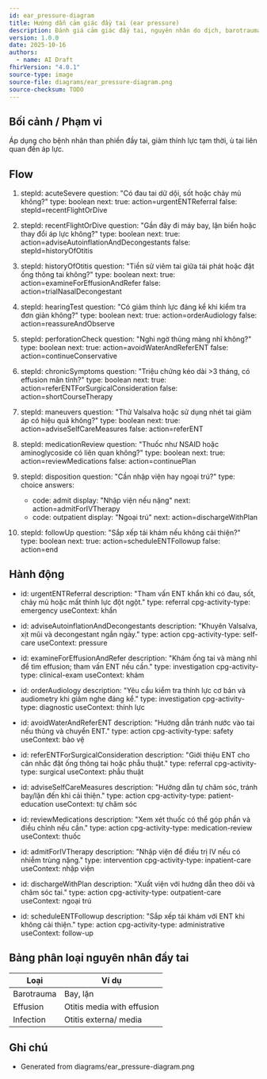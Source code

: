 ```yaml
---
id: ear_pressure-diagram
title: Hướng dẫn cảm giác đầy tai (ear pressure)
description: Đánh giá cảm giác đầy tai, nguyên nhân do dịch, barotrauma, Eustachian dysfunction, và hướng điều trị. 
version: 1.0.0
date: 2025-10-16
authors:
  - name: AI Draft
fhirVersion: "4.0.1"
source-type: image
source-file: diagrams/ear_pressure-diagram.png
source-checksum: TODO
---
```


## Bối cảnh / Phạm vi

Áp dụng cho bệnh nhân than phiền đầy tai, giảm thính lực tạm thời, ù tai liên quan đến áp lực. 

## Flow

1. stepId: acuteSevere
   question: "Có đau tai dữ dội, sốt hoặc chảy mủ không?"
   type: boolean
   next:
     true: action=urgentENTReferral
     false: stepId=recentFlightOrDive

2. stepId: recentFlightOrDive
   question: "Gần đây đi máy bay, lặn biển hoặc thay đổi áp lực không?"
   type: boolean
   next:
     true: action=adviseAutoinflationAndDecongestants
     false: stepId=historyOfOtitis

3. stepId: historyOfOtitis
   question: "Tiền sử viêm tai giữa tái phát hoặc đặt ống thông tai không?"
   type: boolean
   next:
     true: action=examineForEffusionAndRefer
     false: action=trialNasalDecongestant

4. stepId: hearingTest
   question: "Có giảm thính lực đáng kể khi kiểm tra đơn giản không?"
   type: boolean
   next:
     true: action=orderAudiology
     false: action=reassureAndObserve

5. stepId: perforationCheck
   question: "Nghi ngờ thủng màng nhĩ không?"
   type: boolean
   next:
     true: action=avoidWaterAndReferENT
     false: action=continueConservative

6. stepId: chronicSymptoms
   question: "Triệu chứng kéo dài >3 tháng, có effusion mãn tính?"
   type: boolean
   next:
     true: action=referENTForSurgicalConsideration
     false: action=shortCourseTherapy

7. stepId: maneuvers
   question: "Thử Valsalva hoặc sử dụng nhét tai giảm áp có hiệu quả không?"
   type: boolean
   next:
     true: action=adviseSelfCareMeasures
     false: action=referENT

8. stepId: medicationReview
   question: "Thuốc như NSAID hoặc aminoglycoside có liên quan không?"
   type: boolean
   next:
     true: action=reviewMedications
     false: action=continuePlan

9. stepId: disposition
   question: "Cần nhập viện hay ngoại trú?"
   type: choice
   answers:
     - code: admit
       display: "Nhập viện nếu nặng"
       next: action=admitForIVTherapy
     - code: outpatient
       display: "Ngoại trú"
       next: action=dischargeWithPlan

10. stepId: followUp
    question: "Sắp xếp tái khám nếu không cải thiện?"
    type: boolean
    next:
      true: action=scheduleENTFollowup
      false: action=end

## Hành động

- id: urgentENTReferral
  description: "Tham vấn ENT khẩn khi có đau, sốt, chảy mủ hoặc mất thính lực đột ngột."
  type: referral
  cpg-activity-type: emergency
  useContext: khẩn

- id: adviseAutoinflationAndDecongestants
  description: "Khuyên Valsalva, xịt mũi và decongestant ngắn ngày."
  type: action
  cpg-activity-type: self-care
  useContext: pressure

- id: examineForEffusionAndRefer
  description: "Khám ống tai và màng nhĩ để tìm effusion; tham vấn ENT nếu cần."
  type: investigation
  cpg-activity-type: clinical-exam
  useContext: khám

- id: orderAudiology
  description: "Yêu cầu kiểm tra thính lực cơ bản và audiometry khi giảm nghe đáng kể."
  type: investigation
  cpg-activity-type: diagnostic
  useContext: thính lực

- id: avoidWaterAndReferENT
  description: "Hướng dẫn tránh nước vào tai nếu thủng và chuyển ENT."
  type: action
  cpg-activity-type: safety
  useContext: bảo vệ

- id: referENTForSurgicalConsideration
  description: "Giới thiệu ENT cho cân nhắc đặt ống thông tai hoặc phẫu thuật."
  type: referral
  cpg-activity-type: surgical
  useContext: phẫu thuật

- id: adviseSelfCareMeasures
  description: "Hướng dẫn tự chăm sóc, tránh bay/lặn đến khi cải thiện."
  type: action
  cpg-activity-type: patient-education
  useContext: tự chăm sóc

- id: reviewMedications
  description: "Xem xét thuốc có thể góp phần và điều chỉnh nếu cần."
  type: action
  cpg-activity-type: medication-review
  useContext: thuốc

- id: admitForIVTherapy
  description: "Nhập viện để điều trị IV nếu có nhiễm trùng nặng."
  type: intervention
  cpg-activity-type: inpatient-care
  useContext: nhập viện

- id: dischargeWithPlan
  description: "Xuất viện với hướng dẫn theo dõi và chăm sóc tai."
  type: action
  cpg-activity-type: outpatient-care
  useContext: ngoại trú

- id: scheduleENTFollowup
  description: "Sắp xếp tái khám với ENT khi không cải thiện."
  type: action
  cpg-activity-type: administrative
  useContext: follow-up

## Bảng phân loại nguyên nhân đầy tai

| Loại | Ví dụ |
|------|------|
| Barotrauma | Bay, lặn |
| Effusion | Otitis media with effusion |
| Infection | Otitis externa/ media |

## Ghi chú

- Generated from diagrams/ear_pressure-diagram.png

